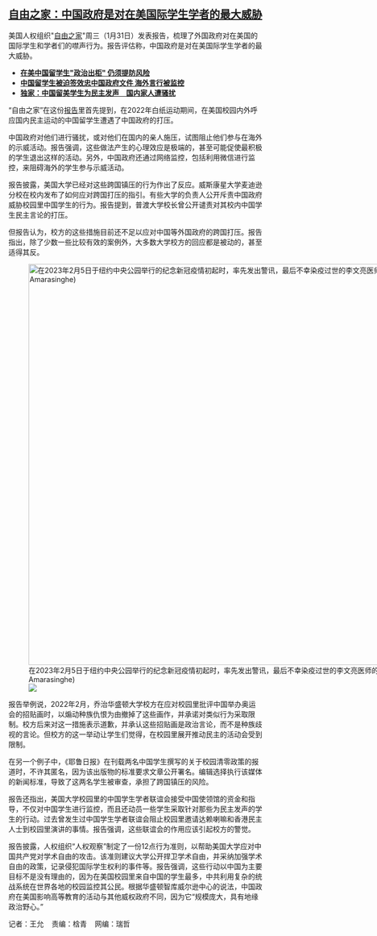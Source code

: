 <!--1706724060000-->
[自由之家：中国政府是对在美国际学生学者的最大威胁](https://www.rfa.org/mandarin/yataibaodao/junshiwaijiao/wy-01312024124021.html)
------

<p>美国人权组织"<a href="https://freedomhouse.org/article/new-report-foreign-governments-silencing-international-students-and-educators-united-states">自由之家</a>"周三（1月31日）发表报告，梳理了外国政府对在美国的国际学生和学者们的噤声行为。报告评估称，中国政府是对在美国际学生学者的最大威胁。</p><ul><li><a href="https://www.rfa.org/mandarin/yataibaodao/renquanfazhi/eng-04302023075633.html"><strong>在美中国留学生"政治出柜" 仍须提防风险</strong></a></li><li><a href="https://www.rfa.org/mandarin/yataibaodao/kejiaowen/hx2-01202023080456.html"><strong>中国留学生被迫签效忠中国政府文件 海外言行被监控</strong></a></li><li><a href="https://www.rfa.org/mandarin/yataibaodao/renquanfazhi/tj-09192023113801.html"><strong>独家：中国留美学生为民主发声　国内家人遭骚扰</strong></a></li></ul><p>“自由之家”在这份<a href="https://freedomhouse.org/sites/default/files/2024-01/TNR_UniversityReport_2024.pdf">报告</a>里首先提到，在2022年白纸运动期间，在美国校园内外呼应国内民主运动的中国留学生遭遇了中国政府的打压。</p><p>中国政府对他们进行骚扰，或对他们在国内的亲人施压，试图阻止他们参与在海外的示威活动。报告强调，这些做法产生的心理效应是极端的，甚至可能促使最积极的学生退出这样的活动。另外，中国政府还通过网络监控，包括利用微信进行监控，来阻碍海外的学生参与示威活动。</p><p>报告披露，美国大学已经对这些跨国镇压的行为作出了反应。威斯康星大学麦迪逊分校在校内发布了如何应对跨国打压的指引。有些大学的负责人公开斥责中国政府威胁校园里中国学生的行为。报告提到，普渡大学校长曾公开谴责对其校内中国学生民主言论的打压。</p><p>但报告认为，校方的这些措施目前还不足以应对中国等外国政府的跨国打压。报告指出，除了少数一些比较有效的案例外，大多数大学校方的回应都是被动的，甚至适得其反。</p><p><figure class="image-richtext image-inline captioned" style="width:1200px;"><img alt="在2023年2月5日于纽约中央公园举行的纪念新冠疫情初起时，率先发出警讯，最后不幸染疫过世的李文亮医师的活动中，华裔抗议者遮蔽脸部，试图掩蔽其身分。(RFA photo/Gemunu Amarasinghe)" height="796" src="https://www.rfa.org/mandarin/yataibaodao/junshiwaijiao/wy-01312024124021.html/image.jpg/@@images/8a10024e-d888-4652-bf12-cb90dbf08bca.jpeg" title="image.jpg" width="1200"/><figcaption class="image-caption">在2023年2月5日于纽约中央公园举行的纪念新冠疫情初起时，率先发出警讯，最后不幸染疫过世的李文亮医师的活动中，华裔抗议者遮蔽脸部，试图掩蔽其身分。(RFA photo/Gemunu Amarasinghe)</figcaption><small></small><div id="zoomattribute"><a data-caption="在2023年2月5日于纽约中央公园举行的纪念新冠疫情初起时，率先发出警讯，最后不幸染疫过世的李文亮医师的活动中，华裔抗议者遮蔽脸部，试图掩蔽其身分。(RFA photo/Gemunu Amarasinghe)" data-fancybox="" href="https://www.rfa.org/mandarin/yataibaodao/junshiwaijiao/wy-01312024124021.html/image.jpg" id="single_image" title="在2023年2月5日于纽约中央公园举行的纪念新冠疫情初起时，率先发出警讯，最后不幸染疫过世的李文亮医师的活动中，华裔抗议者遮蔽脸部，试图掩蔽其身分。(RFA photo/Gemunu Amarasinghe)"><img src="/++plone++rfa-resources/img/icon-zoom.png"/></a></div></figure></p><p>报告举例说，2022年2月，乔治华盛顿大学校方在应对校园里批评中国举办奥运会的招贴画时，以煽动种族仇恨为由撤掉了这些画作，并承诺对类似行为采取限制。校方后来对这一措施表示道歉，并承认这些招贴画是政治言论，而不是种族歧视的言论。但校方的这一举动让学生们觉得，在校园里展开推动民主的活动会受到限制。</p><p>在另一个例子中，《耶鲁日报》在刊载两名中国学生撰写的关于校园清零政策的报道时，不许其匿名，因为该出版物的标准要求文章公开署名。编辑选择执行该媒体的新闻标准，导致了这两名学生被审查，承担了跨国镇压的风险。</p><p>报告还指出，美国大学校园里的中国学生学者联谊会接受中国使领馆的资金和指导，不仅对中国学生进行监控，而且还动员一些学生采取针对那些为民主发声的学生的行动。过去曾发生过中国学生学者联谊会阻止校园里邀请达赖喇嘛和香港民主人士到校园里演讲的事情。报告强调，这些联谊会的作用应该引起校方的警觉。</p><p>报告披露，人权组织“人权观察”制定了一份12点行为准则，以帮助美国大学应对中国共产党对学术自由的攻击。该准则建议大学公开捍卫学术自由，并采纳加强学术自由的政策，记录侵犯国际学生权利的事件等。报告强调，这些行动以中国为主要目标不是没有理由的，因为在美国校园里来自中国的学生最多，中共利用复杂的统战系统在世界各地的校园监控其公民。根据华盛顿智库威尔逊中心的说法，中国政府在美国影响高等教育的活动与其他威权政府不同，因为它“规模庞大，具有地缘政治野心。”</p><p>记者：王允    责编：梒青    网编：瑞哲</p>
